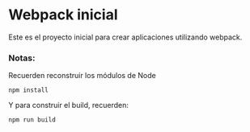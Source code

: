 # Webpack inicial

Este es el proyecto inicial para crear aplicaciones utilizando webpack.

### Notas:
Recuerden reconstruir los módulos de Node

```
npm install
```
Y para construir el build, recuerden:
```
npm run build
```